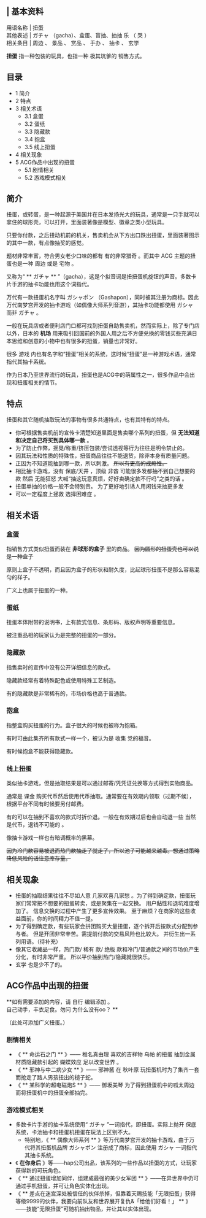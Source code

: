 |  **基本资料**  
---  
用语名称  |  扭蛋   
其他表述  |  ガチャ  （gacha）、盒蛋、盲抽、抽抽  乐  （  哭  ）   
相关条目  |  周边  、  景品  、  赏品  、  手办  、  抽卡  、  玄学   
  
**扭蛋** 指一种包装的玩具，也指一种  极其坑爹的  销售方式。

##  目录

  * 1  简介 
  * 2  特点 
  * 3  相关术语 
    * 3.1  盒蛋 
    * 3.2  蛋纸 
    * 3.3  隐藏款 
    * 3.4  抱盒 
    * 3.5  线上扭蛋 
  * 4  相关现象 
  * 5  ACG作品中出现的扭蛋 
    * 5.1  剧情相关 
    * 5.2  游戏模式相关 

##  简介

扭蛋，或转蛋，是一种起源于美国并在日本发扬光大的玩具，通常是一只手就可以拿住的球形壳，可以打开，里面装著像是模型、徽章之类小型玩具。

只要你付款，之后扭动机前的机关，售卖机会从下方出口跌出扭蛋，里面装著图示的其中一款，有点像抽奖的感觉。

题材非常丰富，符合男女老少口味的都有  有的非常猎奇  。而其中  ACG  主题的扭蛋也是一种  周边  或是  宅物  。

又称为“ ** ガチャ  ** ”（gacha），这是个拟音词是扭扭蛋机旋钮的声音。多数卡片手游的抽卡功能也用这个词指代。

万代有一款扭蛋机名字叫  ガシャポン  （Gashapon），同时被其注册为商标。因此万代南梦宫开发的抽卡游戏（如偶像大师系列音游），其抽卡功能都使用
ガシャ  而非  ガチャ  。

一般在玩具店或者便利店门口都可找到扭蛋自助售卖机，然而实际上，除了专门店以外，日本的 **机场**
用来吸引回国前的外国人用之后不方便兑换的零钱买些充满日本思维和创意的小物中也有很多的扭蛋，销量也非常好。

很多  游戏  内也有名字和“扭蛋”相关的系统，这时候“扭蛋”是一种游戏术语，通常指代其抽卡系统。

作为日本乃至世界流行的玩具，扭蛋也是ACG中的萌属性之一，很多作品中会出现和扭蛋相关的情节。

##  特点

扭蛋和其它随机抽取玩法的事物有很多共通特点，也有其特有的特点。

  * 你可根据售卖机前的宣传卡清楚知道里面是售卖哪个系列的扭蛋，但 **无法知道和决定自己将买到具体哪一款** 。 
  * 为了防止作弊，摇晃/称重/挤压包装/尝试透视等行为往往是明令禁止的。 
  * 因其玩法和性质的特殊性，扭蛋商品往往不能退货，除非本身有质量问题。 
  * 正因为不知道能抽到哪一款，所以刺激。 ~~所以有更高的成瘾性。~~
  * 相比抽卡游戏，没有  保底/天井  ，顶级  非酋  可能很多发都抽不到自己想要的款  然后  无能狂怒  大喊“抽这玩意真烦，好好卖确定款不行吗”之类的话  。 
  * 扭蛋单抽的价格一般不会特别贵。  为了更好地引诱人用闲钱来抽更多发 
  * 可以一定程度上拯救  选择困难症  。 

##  相关术语

###  盒蛋

指销售方式类似扭蛋而装在 **非球形的盒子** 里的商品。 ~~因为圆形的扭蛋壳也可以说是一种盒子~~

原则上盒子不透明，而且因为盒子的形状和耐久度，比起球形扭蛋不是那么容易混匀的样子。

广义上也属于扭蛋的一种。

###  蛋纸

扭蛋本体附带的说明书，上有款式信息、条形码、版权声明等重要信息。

被注重品相的玩家认为是完整的扭蛋的一部分。

###  隐藏款

指售卖时的宣传中没有公开详细信息的款式。

隐藏款经常有着特殊配色或使用特殊工艺制造。

有的隐藏款是非常稀有的，市场价格也高于普通款。

###  抱盒

指整盒购买扭蛋的行为。盒子很大的时候也被称为抱箱。

有时可由此集齐所有款式一样一个，被认为是  收集  党的福音。

有时候抱盒不能获得隐藏款。

###  线上扭蛋

类似抽卡游戏，但是抽取结果是可以通过邮寄/凭凭证兑换等方式得到实物商品。

通常是  课金  购买代币然后使用代币抽取。通常要在有效期内领取（过期不候），根据平台不同有时候要另付邮费。

有的可以在抽到不喜欢的款式时折价退。一般在有效期过后也会自动退一些  当然是代币，退钱不可能的  。

像抽卡游戏一样也有暗调概率的黑幕。

~~因为冷门款容易被退而热门款抽走了就走了，所以池子可能越来越毒。想通过策略降低风险的话注意库存量。~~

##  相关现象

  * 扭蛋的抽取结果往往不尽如人意  几家欢喜几家愁  。为了得到确定款，扭蛋玩家们常常把不想要的扭蛋转卖，或是聚集在一起交换。  用户黏性和退坑难度增加了。  信息交换的过程中产生了更多宣传效果。  至于麻烦？在商家的这些收益面前，你的时间精力不值一提。 
  * 为了得到确定款，有些玩家会拼团购买大量扭蛋，逐个拆开后按款式分配到参与者。  但是开团非常辛苦。需提前付款的交易风险也比较大。  并衍生出一系列用语。（待补充） 
  * 像其它收藏品一样，热门款/  稀有  款/  绝版  款和冷门/普通款之间的市场价产生分化，有时非常严重。  所以平价抽到热门/隐藏就很快乐。 
  * 玄学  也是少不了的。 

##  ACG作品中出现的扭蛋

**如有需要添加的内容，请 自行  编辑添加  。  
自己动手，丰衣足食。勿问  为什么没有oo？  **

（此处可添加广义扭蛋。）

###  剧情相关

  * 《 ** 命运石之门  ** 》——  椎名真由理  喜欢的吉祥物  乌帕  的扭蛋  抽到金属材质隐藏款引起的  蝴蝶效应  足以改变世界  。 
  * 《 ** 邪神与中二病少女  ** 》——  邪神酱  在  秋叶原  玩扭蛋机时为了集齐一套而抢走了路人男孩扭出的槌子蛇。 
  * 《 ** 某科学的超电磁炮S  ** 》——  御坂美琴  为了得到扭蛋机中的呱太周边而将扭蛋机中的扭蛋全部抽完。 

###  游戏模式相关

  * 多数卡片手游的抽卡系统使用“  ガチャ  ”一词指代，即扭蛋。实际上抛开  保底  系统，卡池抽卡和扭蛋机扭蛋在玩法上区别不大。 
    * 特别地，《 ** 偶像大师系列  ** 》等万代南梦宫开发的抽卡游戏，由于万代将其扭蛋机品牌  ガシャポン  注册成了商标，因此使用  ガシャ  一词指代其抽卡系统。 
  * 《 **在你身后** 》等——hap公司出品，该系列的一些作品以扭蛋的方式，让玩家获得新的可玩角色。 
  * 《 ** 通过扭蛋增加同伴，组建成最强的美少女军团  ** 》——在异世界中仍可通过手机扭蛋，并可让角色实体化出现。 
  * 《 ** 差点在迷宫深处被信任的伙伴杀掉，但靠着天赐技能「无限扭蛋」获得等级9999的伙伴，我要向前队友和世界展开复仇&「给他们好看！」  ** 》——技能“无限扭蛋”可随机抽出物品，并让其以实体出现。 

